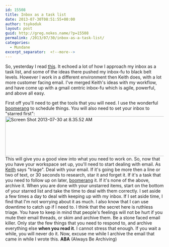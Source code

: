 ```yaml
---
id: 15508
title: Inbox as a task list
date: 2013-07-30T08:51:55+00:00
author: tsykoduk
layout: post
guid: http://greg.nokes.name/?p=15508
permalink: /2013/07/30/inbox-as-a-task-list/
categories:
  - Mundane
excerpt_separator:  <!--more-->
---
```

So, yesterday I read <a href="http://xph.us/2013/01/22/inbox-zero-for-life.html">this</a>. It echoed a lot of how I approach my inbox as a task list, and some of the ideas there pushed my inbox-fu to black belt levels. However I work in a different environment then Keith does, with a lot more customer facing email. I've merged Keith's ideas with my workflow, and have come up with a gmail centric inbox-fu which is agile, powerful, and above all easy.

<!--more-->

First off you'll need to get the tools that you will need. I use the wonderful <a href="http://www.boomeranggmail.com/faq.html">boomerang</a> to schedule things. You will also need to set your inbox to "starred first":
<a href="http://greg.nokes.name/wp-content/uploads/2013/07/Screen-Shot-2013-07-30-at-8.35.52-AM.png"><img class="alignnone  wp-image-15509" alt="Screen Shot 2013-07-30 at 8.35.52 AM" src="http://greg.nokes.name/wp-content/uploads/2013/07/Screen-Shot-2013-07-30-at-8.35.52-AM.png" width="616" height="127" /></a>
This will give you a good view into what you need to work on.
So, now that you have your workspace set up, you'll need to start dealing with email. As <a href="http://xph.us/2013/01/22/inbox-zero-for-life.html">Keith</a> says "triage". Deal with your email. If it's going be more then a line or two of text, or 30 seconds to research, star it and forget it. If it's a task that you need to follow up on later, <a href="http://www.boomeranggmail.com/faq.html">boomerang</a> it. If it's none of the above, archive it. When you are done with your unstarred items, start on the bottom of your starred list and take the time to deal with them correctly.
I set aside a few times a day to deal with keeping up with my inbox. If I set aside time, I find that I'm not worrying about it as much. I also know that I can use downtime to catch up if I need to.
I think that the secret here is ruthless triage. You have to keep in mind that people's feelings will not be hurt if you mute their email threads, or skim and archive them. Be a stone faced email killer. Only star the few things that you need to respond to, and archive everything else <b>when you read it</b>. I cannot stress that enough. If you wait a while, you will never do it. Now, excuse me while I archive the email that came in while I wrote this.
<strong>ABA</strong> (Always Be Archiving)
&nbsp;